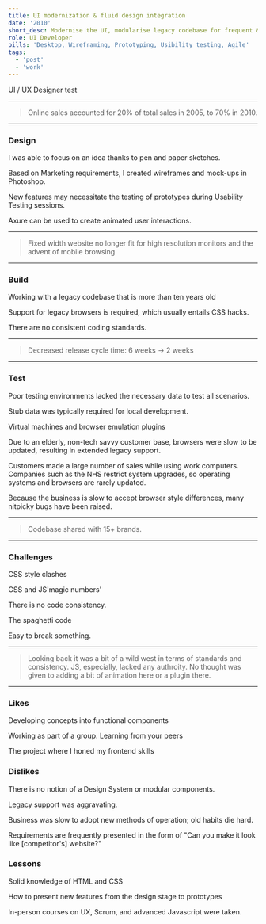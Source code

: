 ```yaml
---
title: UI modernization & fluid design integration
date: '2010'
short_desc: Modernise the UI, modularise legacy codebase for frequent & reactive updates. Implement fluid design to display better on various screen sizes.
role: UI Developer
pills: 'Desktop, Wireframing, Prototyping, Usibility testing, Agile'
tags:
  - 'post'
  - 'work'
---
```


UI / UX Designer test

---

> Online sales accounted for 20% of total sales in 2005, to 70% in 2010.

---

### Design

I was able to focus on an idea thanks to pen and paper sketches.

Based on Marketing requirements, I created wireframes and mock-ups in Photoshop.

New features may necessitate the testing of prototypes during Usability Testing sessions.

Axure can be used to create animated user interactions.

---

> Fixed width website no longer fit for high resolution monitors and the advent of mobile browsing

---

### Build

Working with a legacy codebase that is more than ten years old

Support for legacy browsers is required, which usually entails CSS hacks.

There are no consistent coding standards.

---

> Decreased release cycle time: 6 weeks -> 2 weeks

---

### Test

Poor testing environments lacked the necessary data to test all scenarios.

Stub data was typically required for local development.

Virtual machines and browser emulation plugins

Due to an elderly, non-tech savvy customer base, browsers were slow to be updated, resulting in extended legacy support.

Customers made a large number of sales while using work computers. Companies such as the NHS restrict system upgrades, so operating systems and browsers are rarely updated.

Because the business is slow to accept browser style differences, many nitpicky bugs have been raised.

---

> Codebase shared with 15+ brands.

---

### Challenges

CSS style clashes

CSS and JS'magic numbers'

There is no code consistency.

The spaghetti code

Easy to break something.

---

> Looking back it was a bit of a wild west in terms of standards and consistency. JS, especially, lacked any authroity. No thought was given to adding a bit of animation here or a plugin there.

---

### Likes

Developing concepts into functional components

Working as part of a group. Learning from your peers

The project where I honed my frontend skills

### Dislikes

There is no notion of a Design System or modular components.

Legacy support was aggravating.

Business was slow to adopt new methods of operation; old habits die hard.

Requirements are frequently presented in the form of "Can you make it look like [competitor's] website?"

### Lessons

Solid knowledge of HTML and CSS

How to present new features from the design stage to prototypes

In-person courses on UX, Scrum, and advanced Javascript were taken.
